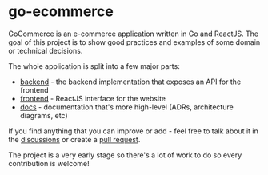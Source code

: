 # go-ecommerce

GoCommerce is an e-commerce application written in Go and ReactJS. The goal of this project is to show good practices and examples of some domain or technical decisions.

The whole application is split into a few major parts:

* [backend](./backend) - the backend implementation that exposes an API for the frontend
* [frontend](./frontend) - ReactJS interface for the website
* [docs](./docs) - documentation that's more high-level (ADRs, architecture diagrams, etc)

If you find anything that you can improve or add - feel free to talk about it in the [discussions](https://github.com/bkielbasa/go-ecommerce/discussions) or create a [pull request](https://github.com/bkielbasa/go-ecommerce/pulls).

The project is a very early stage so there's a lot of work to do so every contribution is welcome!
